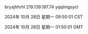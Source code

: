 brysjhhrhl 219.139.197.74 yqqlmgsycl

2024年 10月 28日 星期一 09:50:01 CST

2024年 10月 28日 星期一 01:50:01 GMT
